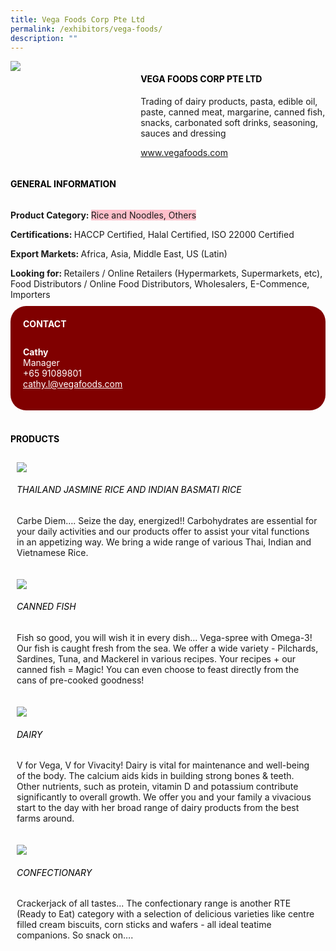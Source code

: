```yaml
---
title: Vega Foods Corp Pte Ltd
permalink: /exhibitors/vega-foods/
description: ""
---
```

<head>
	<div class="flex-paragraph">
		<!--hi there! this is a comment and will provide you with instructional guides-->
		<!--insert booth number here!-->
		<p style="text-transform: uppercase"></p></div>
			<div class="flex-container" style="display: flex; flex-wrap: wrap;">
				<!--insert DOWNLOAD link of company logo between the " marks!-->
			<div class="card sgds" style="flex: 1 1 40%; display: block;"><img src="https://drive.google.com/uc?id=1cEYxIlZPv9If3Wrak4PaIPqfO39BUegp&export=download"></div>
	<div class="card-sgds" style="flex: 1 1 58%; display: block; margin-left: 3px">
		<h4 style="text-transform: uppercase; color: black;"><!--insert the exhibitor's name between the <b> tags here--><b>Vega Foods Corp Pte Ltd</b></h4><!--insert the exhibitor's description between the <p> tags here-->
		<p>Trading of dairy products, pasta, edible oil, paste, canned meat, margarine, canned fish, snacks, carbonated soft drinks, seasoning, sauces and dressing</p>
		<!--insert the exhibitor's website link, making sure there is "https:// www." present please. make sure the entire https link goes in between the " marks-->
		<p><a href="https://www.vegafoods.com" target="_blank"><!--insert the www website link here (no need for https)-->www.vegafoods.com</a></p>
	</div>
</div>
</head>

<body>
	<h4 style="text-transform: uppercase; color: black;"><b>General Information</b></h4>
		<div class="flex-container" style="display: flex; flex-wrap: wrap;">
			<div class="card sgds" style="flex: 1 1 65%; display: block; align-self: stretch">
			<div class="flex-paragraph">
			<p><b>Product Category: </b><span style=" background-color: pink; border-radius: 10 px;"><!--insert the exhibitor's pdt cat between the <p> tags here-->Rice and Noodles, Others</span></p> 
				<p><b>Certifications: </b><!--insert all the exhibitor's certifications between the </b> and </p> here-->HACCP Certified, Halal Certified, ISO 22000 Certified</p>
			<p><b>Export Markets: </b><!--insert all the exhibitor's export markets between the </b> and </p> here-->Africa, Asia, Middle East, US (Latin)</p>
			<p style="margin-bottom: 10px;"><b>Looking for: </b><!--insert all the exhibitor's potential business partners between the </b> and </p> here-->Retailers / Online Retailers (Hypermarkets, Supermarkets, etc), Food Distributors / Online Food Distributors, Wholesalers, E-Commence, Importers</p>
			</div>
		</div>
		<div class="card sgds" style="flex: 1 1 35%; padding: 10px; display: block; background-color: maroon; border-radius: 25px; align-self: center;">
		<h4 style="color: white; margin-top: 10px; margin-left: 10px;">CONTACT</h4>
		<div class="flex-paragraph">
			<!--replace with exhibitor's: -->
			<p style="padding: 10px; color: white;"><b><!-- POC name-->Cathy</b><br><!-- designation-->Manager<br><!--contact number-->+65 91089801<br><!-- for linking purposes, insert their email after "mailto:"...--><a href="mailto:cathy.l@vegafoods.com" style="color: white;"><!--...and also include the display email before </a> here-->cathy.l@vegafoods.com</a></p>
		</div>
			</div>
		</div>
	<br>
		<h4 style="text-transform: uppercase; color: black;"><b>products</b></h4>
<div style="display: flex; flex-wrap: wrap;">
  <div class="card sgds" style="flex: 1 1 47%; margin: 10px; display: block;"><!--insert the exhibitor's DOWNLOAD image for product between the " marks here-->
	<div class="flex-image" style="display: block;"><img src="https://drive.google.com/uc?id=1FW61-xRus7-_GbtpB1b5J5zT8S1rC-XG&export=download"></div>
	<div class="flex-paragraph">
		<h6 style="text-transform: uppercase; color: black;"><!--insert product name before </h6> and product description after <p>-->Thailand Jasmine Rice and Indian Basmati Rice</h6>
		<p>Carbe Diem…. Seize the day, energized!! 
Carbohydrates are essential for your daily activities and our products offer to assist your vital functions in an appetizing way. We bring a wide range of various Thai, Indian and Vietnamese Rice.</p></div>
	</div>
		<div class="card sgds" style="flex: 1 1 47%; margin: 10px; display: block;">
		<div class="flex-image" style="display: block;"><img src="https://drive.google.com/uc?id=1MfcluoVb5YHzUIXAqIhYY20-g2UEYlt1&export=download"></div>
	<div class="flex-paragraph">
		<h6 style="text-transform: uppercase; color: black;">Canned Fish</h6>
		<p>Fish so good, you will wish it in every dish… Vega-spree with Omega-3! 
Our fish is caught fresh from the sea. We offer a wide variety - Pilchards, Sardines, Tuna, and Mackerel in various recipes. Your recipes + our canned fish = Magic! You can even choose to feast directly from the cans of pre-cooked goodness!</p></div>
	</div>
		<div class="card sgds" style="flex: 1 1 47%; margin: 10px; display: block;">
		<div class="flex-image" style="display: block;"><img src="https://drive.google.com/uc?id=1i8hkPMLXoCR_qtGkfqmzQgDTlbHMCO6v&export=download"></div>
	<div class="flex-paragraph">
		<h6 style="text-transform: uppercase; color: black;">Dairy</h6>
		<p>V for Vega, V for Vivacity! 
Dairy is vital for maintenance and well-being of the body. The calcium aids kids in building strong bones & teeth. Other nutrients, such as protein, vitamin D and potassium contribute significantly to overall growth. We offer you and your family a vivacious start to the day with her broad range of dairy products from the best farms around.</p></div>
		</div>
		<div class="card sgds" style="flex: 1 1 47%; margin: 10px; display: block;">
		<div class="flex-image" style="display: block;"><img src="https://drive.google.com/uc?id=1pOjRuHlYTtmmM30hDrmNOa1Uat1ptX5V&export=download"></div>
	<div class="flex-paragraph">
		<h6 style="text-transform: uppercase; color: black;">Confectionary</h6>
		<p>Crackerjack of all tastes...
The confectionary range is another RTE (Ready to Eat) category with a selection of delicious varieties like centre filled cream biscuits, corn sticks and wafers - all ideal teatime companions. So snack on….</p></div>
	</div>
	<!--don't delete these 2 tags. double check how the layout looks on the right too and lemme know if there are any problems! thank u so much for ur hardwork!-->
	</div>
</body>